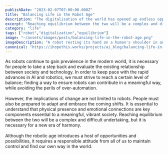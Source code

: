 ```yaml
---
publishDate: "2023-02-07T07:00:00.000Z"
title: "Balancing Life in the Robot Age"
description: "The digitalisation of the world has opened up endless opportunities to robots, with endless potential to take over roles originally occupied by humans. Yet, with great power comes great responsibility to balance out the benefits the robot age existing cohesively with people."
excerpt: "Reaching equilibrium between the two will be a complex and difficult undertaking, but it is necessary for a new era of harmony."
category: "life"
tags: ["robot","digitalization","equilibrium"]
image: "~/assets/images/posts/balancing-life-in-the-robot-age.png"
imageDescription: "A robot resting its hand on a human's shoulder in an intimate, supportive gesture."
canonical: "https://ihopethis.works/projects/ai_blog/balancing-life-in-the-robot-age"
---
```

As robots continue to gain prevalence in the modern world, it is necessary for people to take a step back and evaluate the existing relationship between society and technology. In order to keep pace with the rapid advances in AI and robotics, we must strive to reach a certain level of balance; finding a way to ensure robots can contribute in a meaningful way, while avoiding the perils of over-automation.<br/><br/>However, the implications of change are not limited to robots. People must also be prepared to adapt and embrace the coming shifts. It is essential to understand that physical presence and emotional connections are key components essential to a meaningful, vibrant society. Reaching equilibrium between the two will be a complex and difficult undertaking, but it is necessary for a new era of harmony.<br/><br/>Although the robotic age introduces a host of opportunities and possibilities, it requires a responsible attitude from all of us to maintain control and find our own way in the world.